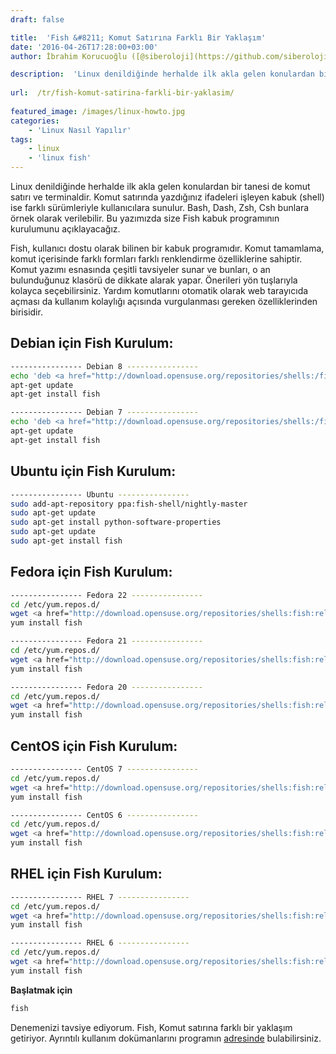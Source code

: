 ```yaml
---
draft: false

title:  'Fish &#8211; Komut Satırına Farklı Bir Yaklaşım'
date: '2016-04-26T17:28:00+03:00'
author: İbrahim Korucuoğlu ([@siberoloji](https://github.com/siberoloji))

description:  'Linux denildiğinde herhalde ilk akla gelen konulardan bir tanesi de komut satırı ve terminaldir. Komut satırında yazdığınız ifadeleri işleyen kabuk (shell) ise farklı sürümleriyle kullanıcılara sunulur. Bash, Dash, Zsh, Csh bunlara örnek olarak verilebilir. Bu yazımızda size Fish kabuk programının kurulumunu açıklayacağız.' 
 
url:  /tr/fish-komut-satirina-farkli-bir-yaklasim/
 
featured_image: /images/linux-howto.jpg
categories:
    - 'Linux Nasıl Yapılır'
tags:
    - linux
    - 'linux fish'
---
```



Linux denildiğinde herhalde ilk akla gelen konulardan bir tanesi de komut satırı ve terminaldir. Komut satırında yazdığınız ifadeleri işleyen kabuk (shell) ise farklı sürümleriyle kullanıcılara sunulur. Bash, Dash, Zsh, Csh bunlara örnek olarak verilebilir. Bu yazımızda size Fish kabuk programının kurulumunu açıklayacağız.



Fish, kullanıcı dostu olarak bilinen bir kabuk programıdır. Komut tamamlama, komut içerisinde farklı formları farklı renklendirme özelliklerine sahiptir. Komut yazımı esnasında çeşitli tavsiyeler sunar ve bunları, o an bulunduğunuz klasörü de dikkate alarak yapar. Önerileri yön tuşlarıyla kolayca seçebilirsiniz. Yardım komutlarını otomatik olarak web tarayıcıda açması da kullanım kolaylığı açısında vurgulanması gereken özelliklerinden birisidir.



## Debian için Fish Kurulum:


```bash
---------------- Debian 8 ----------------
echo 'deb <a href="http://download.opensuse.org/repositories/shells:/fish:/release:/2/Debian_8.0/">http://download.opensuse.org/repositories/shells:/fish:/release:/2/Debian_8.0/</a> /' &gt;&gt; /etc/apt/sources.list.d/fish.list
apt-get update
apt-get install fish

---------------- Debian 7 ----------------
echo 'deb <a href="http://download.opensuse.org/repositories/shells:/fish:/release:/2/Debian_7.0/">http://download.opensuse.org/repositories/shells:/fish:/release:/2/Debian_7.0/</a> /' &gt;&gt; /etc/apt/sources.list.d/fish.list
apt-get update
apt-get install fish
```



## Ubuntu için Fish Kurulum:


```bash
---------------- Ubuntu ----------------
sudo add-apt-repository ppa:fish-shell/nightly-master
sudo apt-get update
sudo apt-get install python-software-properties
sudo apt-get update
sudo apt-get install fish
```



## Fedora için Fish Kurulum:


```bash
---------------- Fedora 22 ----------------
cd /etc/yum.repos.d/
wget <a href="http://download.opensuse.org/repositories/shells:fish:release:2/Fedora_22/shells:fish:release:2.repo">http://download.opensuse.org/repositories/shells:fish:release:2/Fedora_22/shells:fish:release:2.repo</a>
yum install fish

---------------- Fedora 21 ----------------
cd /etc/yum.repos.d/
wget <a href="http://download.opensuse.org/repositories/shells:fish:release:2/Fedora_21/shells:fish:release:2.repo">http://download.opensuse.org/repositories/shells:fish:release:2/Fedora_21/shells:fish:release:2.repo</a>
yum install fish

---------------- Fedora 20 ----------------
cd /etc/yum.repos.d/
wget <a href="http://download.opensuse.org/repositories/shells:fish:release:2/Fedora_20/shells:fish:release:2.repo">http://download.opensuse.org/repositories/shells:fish:release:2/Fedora_20/shells:fish:release:2.repo</a>
yum install fish
```



## CentOS için Fish Kurulum:


```bash
---------------- CentOS 7 ----------------
cd /etc/yum.repos.d/
wget <a href="http://download.opensuse.org/repositories/shells:fish:release:2/CentOS_7/shells:fish:release:2.repo">http://download.opensuse.org/repositories/shells:fish:release:2/CentOS_7/shells:fish:release:2.repo</a>
yum install fish

---------------- CentOS 6 ----------------
cd /etc/yum.repos.d/
wget <a href="http://download.opensuse.org/repositories/shells:fish:release:2/CentOS_6/shells:fish:release:2.repo">http://download.opensuse.org/repositories/shells:fish:release:2/CentOS_6/shells:fish:release:2.repo</a>
yum install fish
```



## RHEL için Fish Kurulum:


```bash
---------------- RHEL 7 ----------------
cd /etc/yum.repos.d/
wget <a href="http://download.opensuse.org/repositories/shells:fish:release:2/RHEL_7/shells:fish:release:2.repo">http://download.opensuse.org/repositories/shells:fish:release:2/RHEL_7/shells:fish:release:2.repo</a>
yum install fish

---------------- RHEL 6 ----------------
cd /etc/yum.repos.d/
wget <a href="http://download.opensuse.org/repositories/shells:fish:release:2/RedHat_RHEL-6/shells:fish:release:2.repo">http://download.opensuse.org/repositories/shells:fish:release:2/RedHat_RHEL-6/shells:fish:release:2.repo</a>
yum install fish
```



**Başlatmak için**


```bash
fish
```



Denemenizi tavsiye ediyorum. Fish, Komut satırına farklı bir yaklaşım getiriyor. Ayrıntılı kullanım dokümanlarını programın <a href="http://fishshell.com/" target="_blank" rel="noreferrer noopener">adresinde</a> bulabilirsiniz.
